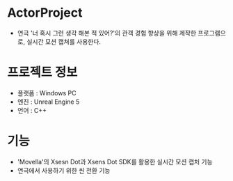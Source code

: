 # ActorProject
- 연극 '너 혹시 그런 생각 해본 적 있어?'의 관객 경험 향상을 위해 제작한 프로그램으로, 실시간 모션 캡쳐를 사용한다.

# 프로젝트 정보
- 플랫폼 : Windows PC
- 엔진 : Unreal Engine 5
- 언어 : C++

# 기능
  - 'Movella'의 Xsesn Dot과 Xsens Dot SDK를 활용한 실시간 모션 캡처 기능
  - 연극에서 사용하기 위한 씬 전환 기능


